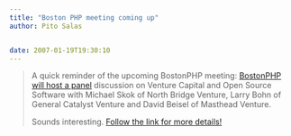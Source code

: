 ```yaml
---
title: "Boston PHP meeting coming up"
author: Pito Salas


date: 2007-01-19T19:30:10
---
```



>
> A quick reminder of the upcoming BostonPHP meeting: [BostonPHP will host a
> panel](<//www.bostonphp.org/component/option,com_gigcal/task,details/gigcal_gigs_id,24/>)
> discussion on Venture Capital and Open Source Software with Michael Skok of
> North Bridge Venture, Larry Bohn of General Catalyst Venture and David
> Beisel of Masthead Venture.
>
> Sounds interesting. [Follow the link for more
> details!](<http://www.bostonphp.org/component/option,com_gigcal/task,details/gigcal_gigs_id,24/>)


